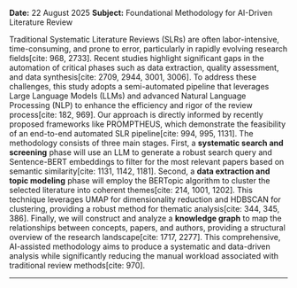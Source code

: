 **Date:** 22 August 2025
**Subject:** Foundational Methodology for AI-Driven Literature Review

Traditional Systematic Literature Reviews (SLRs) are often labor-intensive, time-consuming, and prone to error, particularly in rapidly evolving research fields[cite: 968, 2733]. Recent studies highlight significant gaps in the automation of critical phases such as data extraction, quality assessment, and data synthesis[cite: 2709, 2944, 3001, 3006]. To address these challenges, this study adopts a semi-automated pipeline that leverages Large Language Models (LLMs) and advanced Natural Language Processing (NLP) to enhance the efficiency and rigor of the review process[cite: 182, 969].
Our approach is directly informed by recently proposed frameworks like PROMPTHEUS, which demonstrate the feasibility of an end-to-end automated SLR pipeline[cite: 994, 995, 1131]. The methodology consists of three main stages. First, a **systematic search and screening** phase will use an LLM to generate a robust search query and Sentence-BERT embeddings to filter for the most relevant papers based on semantic similarity[cite: 1131, 1142, 1181]. Second, a **data extraction and topic modeling** phase will employ the BERTopic algorithm to cluster the selected literature into coherent themes[cite: 214, 1001, 1202]. This technique leverages UMAP for dimensionality reduction and HDBSCAN for clustering, providing a robust method for thematic analysis[cite: 344, 345, 386]. Finally, we will construct and analyze a **knowledge graph** to map the relationships between concepts, papers, and authors, providing a structural overview of the research landscape[cite: 1717, 2277]. This comprehensive, AI-assisted methodology aims to produce a systematic and data-driven analysis while significantly reducing the manual workload associated with traditional review methods[cite: 970].

---
